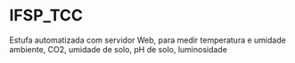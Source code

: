 # IFSP_TCC
Estufa automatizada com servidor Web, para medir temperatura e umidade ambiente, CO2, umidade de solo, pH de solo, luminosidade
